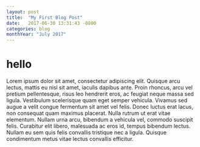 ```yaml
---
layout: post
title:  "My First Blog Post"
date:   2017-06-30 13:31:43 -0800
categories: blog
monthYear: "July 2017"
---
```


# hello
Lorem ipsum dolor sit amet, consectetur adipiscing elit. Quisque arcu lectus, mattis eu nisl sit amet, iaculis dapibus ante. Proin rhoncus, arcu vel pretium pellentesque, risus leo hendrerit eros, ac feugiat neque massa sed ligula. Vestibulum scelerisque quam eget semper vehicula. Vivamus sed augue a velit congue fermentum sit amet vel felis. Donec luctus erat lacus, non consequat quam maximus placerat. Nulla rutrum ut erat vitae elementum. Nullam urna arcu, bibendum a vehicula vel, commodo suscipit felis. Curabitur elit libero, malesuada ac eros id, tempus bibendum lectus. Nullam eu sem quis felis convallis tristique nec a ligula. Quisque condimentum metus vitae lectus convallis efficitur.

